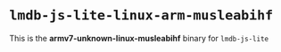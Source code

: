 # `lmdb-js-lite-linux-arm-musleabihf`

This is the **armv7-unknown-linux-musleabihf** binary for `lmdb-js-lite`
